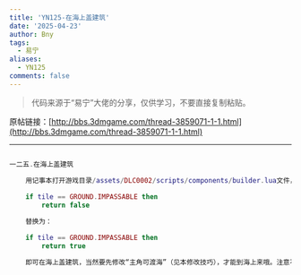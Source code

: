 ```yaml
---
title: 'YN125-在海上盖建筑'
date: '2025-04-23'
author: Bny
tags:
  - 易宁
aliases:
  - YN125
comments: false
---
```


> 代码来源于“易宁”大佬的分享，仅供学习，不要直接复制粘贴。

原帖链接：[http://bbs.3dmgame.com/thread-3859071-1-1.html](http://bbs.3dmgame.com/thread-3859071-1-1.html)

---

```lua  

一二五.在海上盖建筑	用记事本打开游戏目录/assets/DLC0002/scripts/components/builder.lua文件，将下列内容：		if tile == GROUND.IMPASSABLE then		return false	替换为：	if tile == GROUND.IMPASSABLE then		return true	即可在海上盖建筑，当然要先修改“主角可渡海”（见本修改技巧），才能到海上来哦。注意不要在海上造墙和农田，除非你的计算机硬件配置很高

```  

